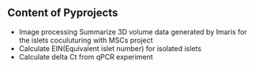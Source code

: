 ## Content of Pyprojects

 - Image processing
   Summarize 3D volume data generated by Imaris for the islets coculuturing with MSCs project
 - Calculate EIN(Equivalent islet number) for isolated islets 
 - Calculate delta Ct from qPCR experiment
  


